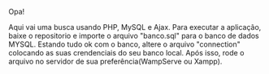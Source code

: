 Opa!

Aqui vai uma busca usando PHP, MySQL e Ajax.
Para executar a aplicação, baixe o repositorio e importe o arquivo "banco.sql" para o banco de dados MYSQL. Estando tudo ok com o banco, altere o arquivo "connection" colocando
as suas crendenciais do seu banco local. Após isso, rode o arquivo no servidor de sua
preferência(WampServe ou Xampp). 